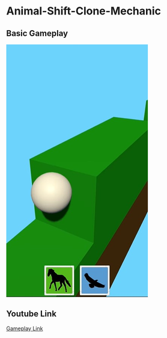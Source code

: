 # Animal-Shift-Clone-Mechanic
## Basic Gameplay
[![Gameplay](https://github.com/onuroezdemir/Animal-Shift-Clone-Mechanic/blob/main/gameplaySS.jpg)](https://www.youtube.com/watch?v=JyG3V18UBwg)<br>
## Youtube Link<br>
[Gameplay Link](https://www.youtube.com/watch?v=JyG3V18UBwg)
